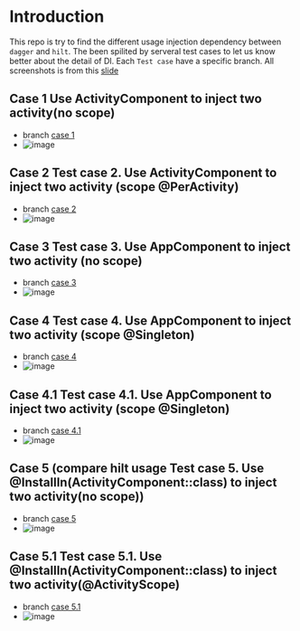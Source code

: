 # Introduction
This repo is try to find the different usage injection dependency between `dagger` and `hilt`.  The been spilited by serveral test cases to let us know better about the detail of DI. Each `Test case` have a specific branch. All screenshots is from this [slide](https://github.com/underwindfall/hilt_vs_dagger/blob/main/dagger%20vs%20hilt.key)

## Case 1 Use ActivityComponent to inject two activity(no scope)
- branch  [case 1](https://github.com/underwindfall/hilt_vs_dagger/tree/case1/activity_compoenent_no_scope)
- ![image](https://user-images.githubusercontent.com/14819756/111628432-7f258c00-87f0-11eb-9e68-0be3b4490b49.png)


## Case 2 Test case 2. Use ActivityComponent to inject two activity (scope @PerActivity)
- branch [case 2](https://github.com/underwindfall/hilt_vs_dagger/tree/case2/activity_compoenent_scope_peractvity)
- ![image](https://user-images.githubusercontent.com/14819756/111628622-b5fba200-87f0-11eb-9f15-7e154a96534b.png)

## Case 3 Test case 3. Use AppComponent to inject two activity (no scope)
- branch [case 3](https://github.com/underwindfall/hilt_vs_dagger/tree/case3/application_component_no_scope)
- ![image](https://user-images.githubusercontent.com/14819756/111628827-ecd1b800-87f0-11eb-8841-aaabb610a89b.png)


## Case 4 Test case 4. Use AppComponent to inject two activity (scope @Singleton)
- branch [case 4](https://github.com/underwindfall/hilt_vs_dagger/tree/case4/application_component_scope_singleton)
- ![image](https://user-images.githubusercontent.com/14819756/111629085-33271700-87f1-11eb-8fc4-b1e828e7700c.png)

## Case 4.1 Test case 4.1. Use AppComponent to inject two activity (scope @Singleton)
- branch [case 4.1](https://github.com/underwindfall/hilt_vs_dagger/tree/case4.1/application_component_create_singleton)
- ![image](https://user-images.githubusercontent.com/14819756/111629160-4803aa80-87f1-11eb-8902-5190a89bff3e.png)

## Case 5 (compare hilt usage Test case 5. Use @InstallIn(ActivityComponent::class) to inject two activity(no scope))
- branch [case 5](https://github.com/underwindfall/hilt_vs_dagger/tree/case5/hilt_no_scope_activity_componenet)
- ![image](https://user-images.githubusercontent.com/14819756/111629253-636eb580-87f1-11eb-99e2-53fddbe770a6.png)

## Case 5.1 Test case 5.1. Use @InstallIn(ActivityComponent::class) to inject two activity(@ActivityScope)
- branch [case 5.1](https://github.com/underwindfall/hilt_vs_dagger/tree/case5.1/hilt_activityscoped_activity_compoenent)
- ![image](https://user-images.githubusercontent.com/14819756/111629253-636eb580-87f1-11eb-99e2-53fddbe770a6.png)

